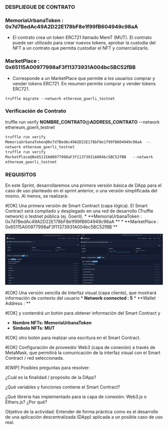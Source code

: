 
### DESPLIEGUE DE CONTRATO



### MemoriaUrbanaToken : 0x7d7BedAc49A2D22E178bF8e1f99fB604949c98aA
* El contrato crea un token ERC721 llamado MemT (MUT). El contrato puede ser utilizado para crear nuevos tokens, aprobar la custodia del NFT a un contrato que permita custodiar el NFT y comercializarlo.


### MarketPlace : 0x65115A00977998aF3f11373931A004bc5BC52fBB

* Corresponde a un MarketPlace que permite a los usuarios comprar y vender tokens ERC721. En resumen permite comprar y vender tokens ERC721.

```
truffle migrate --network ethereum_goerli_testnet
```


### Verificación de Contrato
truffle run verify  **NOMBRE_CONTRATO**@**ADDRESS_CONTRATO** --network ethereum_goerli_testnet
```
truffle run verify  MemoriaUrbanaToken@0x7d7BedAc49A2D22E178bF8e1f99fB604949c98aA  --network ethereum_goerli_testnet
truffle run verify  MarketPlace@0x65115A00977998aF3f11373931A004bc5BC52fBB   --network ethereum_goerli_testnet
```


### REQUISITOS
En este Sprint, desarrollaremos una primera versión básica de DApp para el caso de uso planteado en el sprint anterior, o una versión simplificada del mismo. Al menos, se realizará:

#[OK]
Una primera versión de Smart Contract (capa lógica). El Smart Contract será compilado y desplegado en una red de desarrollo (Truffle network) o testnet pública (ej. Goerli). 
    * **MemoriaUrbanaToken : 0x7d7BedAc49A2D22E178bF8e1f99fB604949c98aA **
    * **MarketPlace : 0x65115A00977998aF3f11373931A004bc5BC52fBB **
 

![Alt text](image.png)

#[OK]
Una versión sencilla de Interfaz visual (capa cliente), que mostrará información de contexto del usuario 
    * **Network connected : 5**
    * **Wallet Address : **



#[OK]
y contendrá un botón para obtener información del Smart Contract y 
* **Nombre NFTs: MemoriaUrbanaToken**
* **Simbolo NFTs: MUT**


#[OK]
otro botón para realizar una escritura en el Smart Contract.

#[OK]
Configuración de proveedor Web3 (capa de conexión) a través de MetaMask, que permitirá la comunicación de la interfaz visual con el Smart Contract / red seleccionada.


#[WIP]
Posibles preguntas para resolver:

¿Cuál es la finalidad / propósito de la DApp? 

¿Qué variables y funciones contiene el Smart Contract? 

¿Qué librería has implementado para la capa de conexión: Web3.js o Ethers.js? ¿Por qué?


Objetivo de la actividad: Entender de forma práctica como es el desarrollo de una aplicación descentralizada (DApp) aplicada a un posible caso de uso real.

